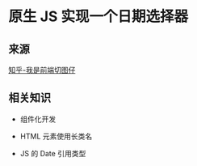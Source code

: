 # 原生 JS 实现一个日期选择器

## 来源

[知乎-我是前端切图仔](https://zhuanlan.zhihu.com/p/57043693)

## 相关知识

- 组件化开发

- HTML 元素使用长类名

- JS 的 Date 引用类型